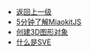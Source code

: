 * [返回上一级](README.md)
* [5分钟了解MiaokitJS](快速上手/5分钟了解MiaokitJS.md)
* [创建3D图形对象](快速上手/创建3D图形对象.md)
* [什么是SVE](快速上手/什么是SVE.md)